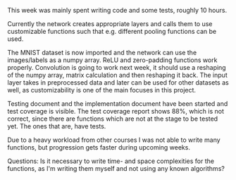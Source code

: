 This week was mainly spent writing code and some tests, roughly 10 hours.

Currently the network creates appropriate layers and calls them to use customizable functions such that e.g. different pooling functions can be used.

The MNIST dataset is now imported and the network can use the images/labels as a numpy array. ReLU and zero-padding functions work properly. Convolution is going to work next week, it should use a reshaping of the numpy array, matrix calculation and then reshaping it back. The input layer takes in preprocessed data and later can be used for other datasets as well, as customizability is one of the main focuses in this project. 

Testing document and the implementation document have been started and test coverage is visible. The test coverage report shows 88%, which is not correct, since there are functions which are not at the stage to be tested yet. The ones that are, have tests.

Due to a heavy workload from other courses I was not able to write many functions, but progression gets faster during upcoming weeks.

Questions:
Is it necessary to write time- and space complexities for the functions, as I'm writing them myself and not using any known algorithms?
